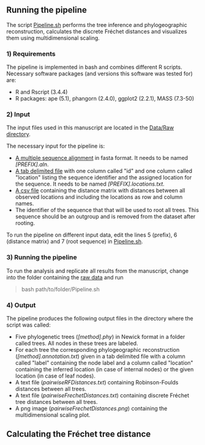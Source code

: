## Running the pipeline

The script [Pipeline.sh](https://github.com/hzi-bifo/FrechetTreeDistance/blob/master/Software/Pipeline.sh) performs the tree inference and phylogeographic reconstruction, calculates the discrete Fréchet distances and visualizes them using multidimensional scaling.

### 1) Requirements

The pipeline is implemented in bash and combines different R scripts. Necessary software packages (and versions this software was tested for) are:
* R and Rscript (3.4.4)
* R packages: ape (5.1), phangorn (2.4.0), ggplot2 (2.2.1), MASS (7.3-50)

### 2) Input

The input files used in this manuscript are located in the [Data/Raw directory](https://github.com/hzi-bifo/FrechetTreeDistance/tree/master/Data/Raw).

The necessary input for the pipeline is:
* [A multiple sequence alignment](https://github.com/hzi-bifo/FrechetTreeDistance/blob/master/Data/Raw/Wallace_H5N1_HA.aln) in fasta format. It needs to be named *\[PREFIX\].aln*.
* [A tab delimited file](https://github.com/hzi-bifo/FrechetTreeDistance/blob/master/Data/Raw/Wallace_H5N1_HA.locations.txt) with one column called "id" and one column called "location" listing the sequence identifier and the assigned location for the sequence. It needs to be named *\[PREFIX\].locations.txt*.
* [A csv file](https://github.com/hzi-bifo/FrechetTreeDistance/blob/master/Data/Raw/distance.matrix.csv) containing the distance matrix with distances between all observed locations and including the locations as row and column names.
* The identifier of the sequence that that will be used to root all trees. This sequence should be an outgroup and is removed from the dataset after rooting.

To run the pipeline on different input data, edit the lines 5 (prefix), 6 (distance matrix) and 7 (root sequence) in [Pipeline.sh](https://github.com/hzi-bifo/FrechetTreeDistance/blob/master/Software/Pipeline.sh).

### 3) Running the pipeline 

To run the analysis and replicate all results from the manuscript, change into the folder containing the [raw data](https://github.com/hzi-bifo/FrechetTreeDistance/tree/master/Data/Raw) and run
> bash path/to/folder/Pipeline.sh

### 4) Output

The pipeline produces the following output files in the directory where the script was called:
* Five phylogenetic trees (*\[method\].phy*) in Newick format in a folder called trees. All nodes in these trees are labeled.
* For each tree the corresponding phylogeographic reconstruction (*\[method\].annotation.txt*) given in a tab delimited file with a column called "label" containing the node label and a column called "location" containing the inferred location (in case of internal nodes) or the given location (in case of leaf nodes).
* A text file (*pairwiseRFDistances.txt*) containing Robinson-Foulds distances between all trees.
* A text file (*pairwiseFrechetDistances.txt*) containing discrete Fréchet tree distances between all trees.
* A png image (*pairwiseFrechetDistances.png*) containing the multidimensional scaling plot.

## Calculating the Fréchet tree distance
